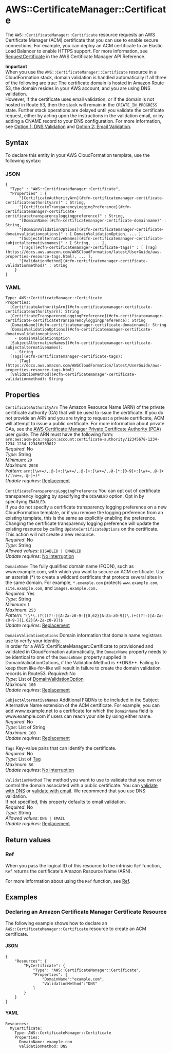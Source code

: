 # AWS::CertificateManager::Certificate<a name="aws-resource-certificatemanager-certificate"></a>

The `AWS::CertificateManager::Certificate` resource requests an AWS Certificate Manager \(ACM\) certificate that you can use to enable secure connections\. For example, you can deploy an ACM certificate to an Elastic Load Balancer to enable HTTPS support\. For more information, see [RequestCertificate](https://docs.aws.amazon.com/acm/latest/APIReference/API_RequestCertificate.html) in the AWS Certificate Manager API Reference\.

**Important**  
When you use the `AWS::CertificateManager::Certificate` resource in a CloudFormation stack, domain validation is handled automatically if all three of the following are true: The certificate domain is hosted in Amazon Route 53, the domain resides in your AWS account, and you are using DNS validation\.  
However, if the certificate uses email validation, or if the domain is not hosted in Route 53, then the stack will remain in the `CREATE_IN_PROGRESS` state\. Further stack operations are delayed until you validate the certificate request, either by acting upon the instructions in the validation email, or by adding a CNAME record to your DNS configuration\. For more information, see [Option 1: DNS Validation](https://docs.aws.amazon.com/acm/latest/userguide/dns-validation.html) and [Option 2: Email Validation](https://docs.aws.amazon.com/acm/latest/userguide/email-validation.html)\.

## Syntax<a name="aws-resource-certificatemanager-certificate-syntax"></a>

To declare this entity in your AWS CloudFormation template, use the following syntax:

### JSON<a name="aws-resource-certificatemanager-certificate-syntax.json"></a>

```
{
  "Type" : "AWS::CertificateManager::Certificate",
  "Properties" : {
      "[CertificateAuthorityArn](#cfn-certificatemanager-certificate-certificateauthorityarn)" : String,
      "[CertificateTransparencyLoggingPreference](#cfn-certificatemanager-certificate-certificatetransparencyloggingpreference)" : String,
      "[DomainName](#cfn-certificatemanager-certificate-domainname)" : String,
      "[DomainValidationOptions](#cfn-certificatemanager-certificate-domainvalidationoptions)" : [ DomainValidationOption, ... ],
      "[SubjectAlternativeNames](#cfn-certificatemanager-certificate-subjectalternativenames)" : [ String, ... ],
      "[Tags](#cfn-certificatemanager-certificate-tags)" : [ [Tag](https://docs.aws.amazon.com/AWSCloudFormation/latest/UserGuide/aws-properties-resource-tags.html), ... ],
      "[ValidationMethod](#cfn-certificatemanager-certificate-validationmethod)" : String
    }
}
```

### YAML<a name="aws-resource-certificatemanager-certificate-syntax.yaml"></a>

```
Type: AWS::CertificateManager::Certificate
Properties: 
  [CertificateAuthorityArn](#cfn-certificatemanager-certificate-certificateauthorityarn): String
  [CertificateTransparencyLoggingPreference](#cfn-certificatemanager-certificate-certificatetransparencyloggingpreference): String
  [DomainName](#cfn-certificatemanager-certificate-domainname): String
  [DomainValidationOptions](#cfn-certificatemanager-certificate-domainvalidationoptions): 
    - DomainValidationOption
  [SubjectAlternativeNames](#cfn-certificatemanager-certificate-subjectalternativenames): 
    - String
  [Tags](#cfn-certificatemanager-certificate-tags): 
    - [Tag](https://docs.aws.amazon.com/AWSCloudFormation/latest/UserGuide/aws-properties-resource-tags.html)
  [ValidationMethod](#cfn-certificatemanager-certificate-validationmethod): String
```

## Properties<a name="aws-resource-certificatemanager-certificate-properties"></a>

`CertificateAuthorityArn`  <a name="cfn-certificatemanager-certificate-certificateauthorityarn"></a>
The Amazon Resource Name \(ARN\) of the private certificate authority \(CA\) that will be used to issue the certificate\. If you do not provide an ARN and you are trying to request a private certificate, ACM will attempt to issue a public certificate\. For more information about private CAs, see the [ AWS Certificate Manager Private Certificate Authority \(PCA\)](https://docs.aws.amazon.com/acm-pca/latest/userguide/PcaWelcome.html) user guide\. The ARN must have the following form:   
 `arn:aws:acm-pca:region:account:certificate-authority/12345678-1234-1234-1234-123456789012`   
*Required*: No  
*Type*: String  
*Minimum*: `20`  
*Maximum*: `2048`  
*Pattern*: `arn:[\w+=/,.@-]+:[\w+=/,.@-]+:[\w+=/,.@-]*:[0-9]+:[\w+=,.@-]+(/[\w+=,.@-]+)*`  
*Update requires*: [Replacement](https://docs.aws.amazon.com/AWSCloudFormation/latest/UserGuide/using-cfn-updating-stacks-update-behaviors.html#update-replacement)

`CertificateTransparencyLoggingPreference`  <a name="cfn-certificatemanager-certificate-certificatetransparencyloggingpreference"></a>
You can opt out of certificate transparency logging by specifying the `DISABLED` option\. Opt in by specifying `ENABLED`\.  
If you do not specify a certificate transparency logging preference on a new CloudFormation template, or if you remove the logging preference from an existing template, this is the same as explicitly enabling the preference\.  
Changing the certificate transparency logging preference will update the existing resource by calling `UpdateCertificateOptions` on the certificate\. This action will not create a new resource\.  
*Required*: No  
*Type*: String  
*Allowed values*: `DISABLED | ENABLED`  
*Update requires*: [No interruption](https://docs.aws.amazon.com/AWSCloudFormation/latest/UserGuide/using-cfn-updating-stacks-update-behaviors.html#update-no-interrupt)

`DomainName`  <a name="cfn-certificatemanager-certificate-domainname"></a>
The fully qualified domain name \(FQDN\), such as www\.example\.com, with which you want to secure an ACM certificate\. Use an asterisk \(\*\) to create a wildcard certificate that protects several sites in the same domain\. For example, `*.example.com` protects `www.example.com`, `site.example.com`, and `images.example.com.`   
*Required*: Yes  
*Type*: String  
*Minimum*: `1`  
*Maximum*: `253`  
*Pattern*: `^(\*\.)?(((?!-)[A-Za-z0-9-]{0,62}[A-Za-z0-9])\.)+((?!-)[A-Za-z0-9-]{1,62}[A-Za-z0-9])$`  
*Update requires*: [Replacement](https://docs.aws.amazon.com/AWSCloudFormation/latest/UserGuide/using-cfn-updating-stacks-update-behaviors.html#update-replacement)

`DomainValidationOptions`  <a name="cfn-certificatemanager-certificate-domainvalidationoptions"></a>
Domain information that domain name registrars use to verify your identity\.  
In order for a AWS::CertificateManager::Certificate to provisioned and validated in CloudFormation automatically, the `DomainName` property needs to be identical to one of the `DomainName` property supplied in DomainValidationOptions, if the ValidationMethod is \*\*DNS\*\*\. Failing to keep them like\-for\-like will result in failure to create the domain validation records in Route53\.
*Required*: No  
*Type*: List of [DomainValidationOption](aws-properties-certificatemanager-certificate-domainvalidationoption.md)  
*Maximum*: `100`  
*Update requires*: [Replacement](https://docs.aws.amazon.com/AWSCloudFormation/latest/UserGuide/using-cfn-updating-stacks-update-behaviors.html#update-replacement)

`SubjectAlternativeNames`  <a name="cfn-certificatemanager-certificate-subjectalternativenames"></a>
Additional FQDNs to be included in the Subject Alternative Name extension of the ACM certificate\. For example, you can add www\.example\.net to a certificate for which the `DomainName` field is www\.example\.com if users can reach your site by using either name\.  
*Required*: No  
*Type*: List of String  
*Maximum*: `100`  
*Update requires*: [Replacement](https://docs.aws.amazon.com/AWSCloudFormation/latest/UserGuide/using-cfn-updating-stacks-update-behaviors.html#update-replacement)

`Tags`  <a name="cfn-certificatemanager-certificate-tags"></a>
Key\-value pairs that can identify the certificate\.  
*Required*: No  
*Type*: List of [Tag](https://docs.aws.amazon.com/AWSCloudFormation/latest/UserGuide/aws-properties-resource-tags.html)  
*Maximum*: `50`  
*Update requires*: [No interruption](https://docs.aws.amazon.com/AWSCloudFormation/latest/UserGuide/using-cfn-updating-stacks-update-behaviors.html#update-no-interrupt)

`ValidationMethod`  <a name="cfn-certificatemanager-certificate-validationmethod"></a>
The method you want to use to validate that you own or control the domain associated with a public certificate\. You can [validate with DNS](https://docs.aws.amazon.com/acm/latest/userguide/gs-acm-validate-dns.html) or [validate with email](https://docs.aws.amazon.com/acm/latest/userguide/gs-acm-validate-email.html)\. We recommend that you use DNS validation\.  
If not specified, this property defaults to email validation\.  
*Required*: No  
*Type*: String  
*Allowed values*: `DNS | EMAIL`  
*Update requires*: [Replacement](https://docs.aws.amazon.com/AWSCloudFormation/latest/UserGuide/using-cfn-updating-stacks-update-behaviors.html#update-replacement)

## Return values<a name="aws-resource-certificatemanager-certificate-return-values"></a>

### Ref<a name="aws-resource-certificatemanager-certificate-return-values-ref"></a>

 When you pass the logical ID of this resource to the intrinsic `Ref` function, `Ref` returns the certificate's Amazon Resource Name \(ARN\)\.

For more information about using the `Ref` function, see [Ref](https://docs.aws.amazon.com/AWSCloudFormation/latest/UserGuide/intrinsic-function-reference-ref.html)\.

## Examples<a name="aws-resource-certificatemanager-certificate--examples"></a>



### Declaring an Amazon Certificate Manager Certificate Resource<a name="aws-resource-certificatemanager-certificate--examples--Declaring_an_Amazon_Certificate_Manager_Certificate_Resource"></a>

The following example shows how to declare an `AWS::CertificateManager::Certificate` resource to create an ACM certificate\.

#### JSON<a name="aws-resource-certificatemanager-certificate--examples--Declaring_an_Amazon_Certificate_Manager_Certificate_Resource--json"></a>

```
{
    "Resources": {
        "MyCertificate": {
            "Type": "AWS::CertificateManager::Certificate",
            "Properties": {
                "DomainName":"example.com",
                "ValidationMethod":"DNS"
            }
        }
    }
}
```

#### YAML<a name="aws-resource-certificatemanager-certificate--examples--Declaring_an_Amazon_Certificate_Manager_Certificate_Resource--yaml"></a>

```
Resources: 
  MyCertificate:
    Type: AWS::CertificateManager::Certificate
    Properties:
      DomainName: example.com
      ValidationMethod: DNS
```
